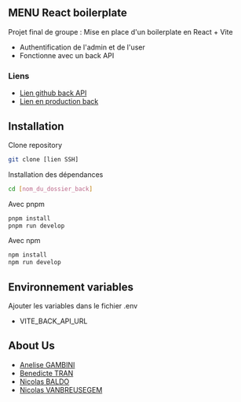 ## MENU React boilerplate
Projet final de groupe : Mise en place d'un boilerplate en React + Vite
* Authentification de l'admin et de l'user
* Fonctionne avec un back API 
### Liens
* [Lien github back API](https://github.com/Gambizzz/back_menu "Lien github back API")
* [Lien en production back](https://back-menu-yqxn.onrender.com "Lien en production back")

## Installation
Clone repository
```bash
git clone [lien SSH]
```
Installation des dépendances
```bash
cd [nom_du_dossier_back]
```
Avec pnpm
```bash
pnpm install
pnpm run develop
```
Avec npm
```bash
npm install
npm run develop
```

## Environnement variables
Ajouter les variables dans le fichier .env
* VITE_BACK_API_URL

## About Us
* [Anelise GAMBINI](https://github.com/Gambizzz)
* [Benedicte TRAN](https://github.com/Jokeraware)
* [Nicolas BALDO](https://github.com/NicolasBaldo)
* [Nicolas VANBREUSEGEM](https://github.com/yeezynico)
